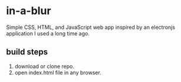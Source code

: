 # in-a-blur
Simple CSS, HTML, and JavaScript web app inspired by an electronjs application I used a long time ago.

## build steps
1. download or clone repo.
2. open index.html file in any browser.
